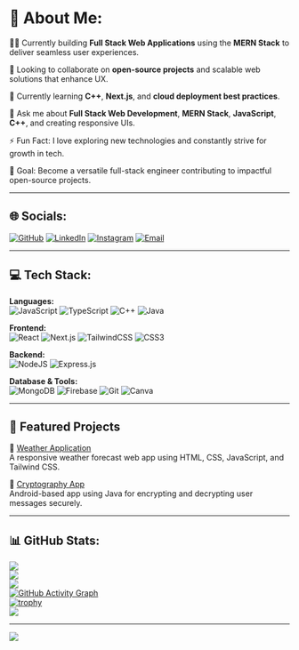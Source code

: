 # 💫 About Me:
🧑‍💻 Currently building **Full Stack Web Applications** using the **MERN Stack** to deliver seamless user experiences.

🤝 Looking to collaborate on **open-source projects** and scalable web solutions that enhance UX.

🌱 Currently learning **C++**, **Next.js**, and **cloud deployment best practices**.

💬 Ask me about **Full Stack Web Development**, **MERN Stack**, **JavaScript**, **C++**, and creating responsive UIs.

⚡ Fun Fact: I love exploring new technologies and constantly strive for growth in tech.

🚀 Goal: Become a versatile full-stack engineer contributing to impactful open-source projects.

---

## 🌐 Socials:
[![GitHub](https://img.shields.io/badge/GitHub-100000?style=flat&logo=github&logoColor=white)](https://github.com/sanket-darunkar)
[![LinkedIn](https://img.shields.io/badge/LinkedIn-%230077B5.svg?logo=linkedin&logoColor=white)](https://www.linkedin.com/in/sanket-darunkar/)
[![Instagram](https://img.shields.io/badge/Instagram-%23E4405F.svg?logo=Instagram&logoColor=white)](https://instagram.com/snkt._)
[![Email](https://img.shields.io/badge/Email-D14836?logo=gmail&logoColor=white)](mailto:sanketdarunkar111@gmail.com)

---

## 💻 Tech Stack:
**Languages:**  
![JavaScript](https://img.shields.io/badge/javascript-%23323330.svg?style=for-the-badge&logo=javascript&logoColor=%23F7DF1E) ![TypeScript](https://img.shields.io/badge/typescript-%23007ACC.svg?style=for-the-badge&logo=typescript&logoColor=white) ![C++](https://img.shields.io/badge/c++-%2300599C.svg?style=for-the-badge&logo=c%2B%2B&logoColor=white) ![Java](https://img.shields.io/badge/java-%23ED8B00.svg?style=for-the-badge&logo=openjdk&logoColor=white)

**Frontend:**  
![React](https://img.shields.io/badge/react-%2320232a.svg?style=for-the-badge&logo=react&logoColor=%2361DAFB) ![Next.js](https://img.shields.io/badge/next.js-%23000000.svg?style=for-the-badge&logo=next.js&logoColor=white) ![TailwindCSS](https://img.shields.io/badge/tailwindcss-%2338B2AC.svg?style=for-the-badge&logo=tailwind-css&logoColor=white) ![CSS3](https://img.shields.io/badge/css3-%231572B6.svg?style=for-the-badge&logo=css3&logoColor=white)

**Backend:**  
![NodeJS](https://img.shields.io/badge/node.js-6DA55F?style=for-the-badge&logo=node.js&logoColor=white) ![Express.js](https://img.shields.io/badge/express.js-%23404d59.svg?style=for-the-badge&logo=express&logoColor=%2361DAFB)

**Database & Tools:**  
![MongoDB](https://img.shields.io/badge/mongodb-%2347A248.svg?style=for-the-badge&logo=mongodb&logoColor=white) ![Firebase](https://img.shields.io/badge/firebase-%23039BE5.svg?style=for-the-badge&logo=firebase) ![Git](https://img.shields.io/badge/git-%23F05033.svg?style=for-the-badge&logo=git&logoColor=white) ![Canva](https://img.shields.io/badge/Canva-%2300C4CC.svg?style=for-the-badge&logo=Canva&logoColor=white)

---

## 📌 Featured Projects
🔗 [Weather Application](https://sanket-darunkar.github.io/Weather-application)  
A responsive weather forecast web app using HTML, CSS, JavaScript, and Tailwind CSS.

🔗 [Cryptography App](https://github.com/sanket-darunkar/Cryptography-App)  
Android-based app using Java for encrypting and decrypting user messages securely.

---

## 📊 GitHub Stats:
![](https://github-readme-stats.vercel.app/api?username=sanket-darunkar&theme=dark&hide_border=false&include_all_commits=false&count_private=false)<br/>
![](https://nirzak-streak-stats.vercel.app/?user=sanket-darunkar&theme=dark&hide_border=false)<br/>
![](https://github-readme-stats.vercel.app/api/top-langs/?username=sanket-darunkar&theme=dark&hide_border=false&include_all_commits=false&count_private=false&layout=compact)
<br/>
[![GitHub Activity Graph](https://github-readme-activity-graph.cyclic.app/graph?username=sanket-darunkar&theme=github-dark)](https://github.com/sanket-darunkar)
<br/>
[![trophy](https://github-profile-trophy.vercel.app/?username=sanket-darunkar&theme=darkhub&no-frame=true&row=1)](https://github.com/sanket-darunkar)
<br/>
![](https://github-contributor-stats.vercel.app/api?username=sanket-darunkar&limit=5&theme=dark&combine_all_yearly_contributions=true)

---
[![](https://visitcount.itsvg.in/api?id=sanket-darunkar&icon=0&color=0)](https://visitcount.itsvg.in)

<!-- Proudly created with ❤️ using GPRM ( https://gprm.itsvg.in ) -->
